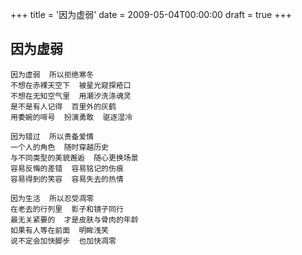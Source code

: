 +++
title = '因为虚弱'
date = 2009-05-04T00:00:00
draft = true
+++
## 因为虚弱

```text
因为虚弱  所以拒绝寒冬
不想在赤裸天空下  被星光窥探疮口
不想在无知空气里  用潮汐洗涤魂灵
是不是有人记得  百里外的灰鹤
用委婉的啼号  扮演勇敢  驱逐湿冷

因为错过  所以责备爱情
一个人的角色  随时穿越历史
与不同类型的美貌邂逅  随心更换场景
容易反悔的差错  容易铭记的伤痕
容易得到的笑容  容易失去的热情

因为生活  所以忍受凋零
在老去的行列里  影子和镜子同行
最无关紧要的  才是皮肤与骨肉的年龄
如果有人等在前面  明眸浅笑
说不定会加快脚步  也加快凋零
```
